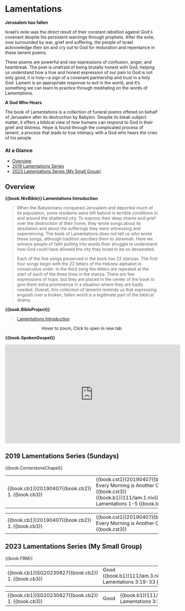 # Lamentations

<script type="text/javascript" src="utils.js"></script>

**Jerusalem has fallen**

Israel’s exile was the direct result of their constant rebellion
against God's covenant despite his persistent warnings through
prophets. After the exile, now surrounded by war, grief and suffering,
the people of Israel acknowledge their sin and cry out to God for
restoration and repentance in these lament poems.

These poems are powerful and raw expressions of confusion, anger, and
heartbreak. The poet is unafraid of being brutally honest with God,
helping us understand how a true and honest expression of our pain to
God is not only good, it is holy—a sign of a covenant partnership and
trust in a holy God. Lament is an appropriate response to evil in the
world, and it’s something we can learn to practice through meditating
on the words of Lamentations.

**A God Who Hears**

The book of Lamentations is a collection of funeral poems offered on
behalf of Jerusalem after its destruction by Babylon. Despite its
bleak subject matter, it offers a biblical view of how humans can
respond to God in their grief and distress. Hope is found through the
complicated process of lament, a process that leads to true intimacy
with a God who hears the cries of his people.



### At a Glance

- [Overview](#overview)
- [2019 Lamentations Series](#2019-lamentations-series-sundays)
- [2023 Lamentations Series (My Small Group)](#2023-lamentations-series-my-small-group)


## Overview

**{{book.NivBible}} Lamentations Introduction**

> When the Babylonians conquered Jerusalem and deported much of its
> population, some residents were left behind in terrible conditions in
> and around the shattered city. To express their deep shame and grief
> over the destruction of their home, they wrote songs about its
> desolation and about the sufferings they were witnessing and
> experiencing. The book of Lamentations does not tell us who wrote
> these songs, although tradition ascribes them to Jeremiah. Here we
> witness people of faith putting into words their struggle to
> understand how God could have allowed the city they loved to be so
> devastated.
> 
> Each of the five songs preserved in the book has 22 stanzas. The first
> four songs begin with the 22 letters of the Hebrew alphabet in
> consecutive order. In the third song the letters are repeated at the
> start of each of the three lines in the stanza. There are few
> expressions of hope, but they are placed in the center of the book to
> give them extra prominence in a situation where they are badly
> needed. Overall, this collection of laments reminds us that expressing
> anguish over a broken, fallen world is a legitimate part of the
> biblical drama.


**{{book.BibleProject}}**

> [Lamentations Introduction](https://bibleproject.com/explore/video/lamentations/)

<center>
  <figure>
    <div id="Lamentations_BP"></div>
    <figcaption>Hover to zoom, Click to open in new tab</figcaption>
  </figure>
</center>
<script>
  addZoomableImage('Lamentations_BP', 'Lamentations_BP.png', 75);
</script>


**{{book.SpokenGospel}}**

<p align="center">
  <iframe name="SpokenGospelLamentationsVideo"
          id="SpokenGospelLamentationsVideo"
          width="577"
          height="325"
          src="https://www.youtube.com/embed/ZjG3ys9DLcI"
          frameborder="0"
          allow="accelerometer; autoplay; encrypted-media; gyroscope; picture-in-picture"
          allowfullscreen></iframe>
</p>



## 2019 Lamentations Series (Sundays)

{{book.CornerstoneChapel}}

<!-- MASTER: vertical layout for "cell phone" responsive show/hide -->
<div class="phone">
<table>

<tr><td> {{book.cb1}}20190407{{book.cb2}} 1. {{book.cb3}} </td><td> {{book.cst1}}20190407{{book.cst2}} Every Morning is Another Chance {{book.cst3}} <br/> {{book.b1}}111/lam.1.niv{{book.b2}} Lamentations 1-5 {{book.b3}} </td><td> 04/07/2019 <br/> {{book.csg1}}20190407.pdf{{book.csg2}} </td>

</table>
</div>

<!-- COPY: horizontal layout for "desktop/tablet" responsive show/hide (simply add 2 columns to header and replace TWO FROM <br/> TO </td><td> -->
<div class="desktop">
<table>

<tr><td> {{book.cb1}}20190407{{book.cb2}} 1. {{book.cb3}} </td><td> {{book.cst1}}20190407{{book.cst2}} Every Morning is Another Chance {{book.cst3}} </td><td> {{book.b1}}111/lam.1.niv{{book.b2}} Lamentations 1-5 {{book.b3}} </td><td> 04/07/2019 </td><td> {{book.csg1}}20190407.pdf{{book.csg2}} </td>

</table>
</div>


## 2023 Lamentations Series (My Small Group)

{{book.FBM}}


<!-- MASTER: vertical layout for "cell phone" responsive show/hide -->
<div class="phone">
<table>

<tr><td> {{book.cb1}}SG20230827{{book.cb2}} 1. {{book.cb3}} </td><td> Good         <br/> {{book.b1}}111/lam.3.niv{{book.b2}}  Lamentations 3:19-33    {{book.b3}} </td><td> 08/27/2023 </td>

</table>
</div>

<!-- COPY: horizontal layout for "desktop/tablet" responsive show/hide (simply add 2 columns to header and replace TWO FROM <br/> TO </td><td> -->
<div class="desktop">
<table>

<tr><td> {{book.cb1}}SG20230827{{book.cb2}} 1. {{book.cb3}} </td><td> Good         </td><td> {{book.b1}}111/lam.3.niv{{book.b2}}  Lamentations 3:19-33    {{book.b3}} </td><td> 08/27/2023 </td>

</table>
</div>



<script>
  pageSetup();
</script>
